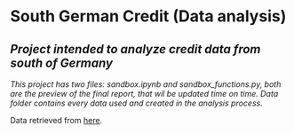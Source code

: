 # South German Credit (Data analysis)

## *Project intended to analyze credit data from south of Germany*

*This project has two files: sandbox.ipynb and sandbox_functions.py, both are the preview of the final report, that wil be updated time on time. Data folder contains every data used and created in the analysis process.*

Data retrieved from [here](https://archive.ics.uci.edu/dataset/522/south+german+credit).